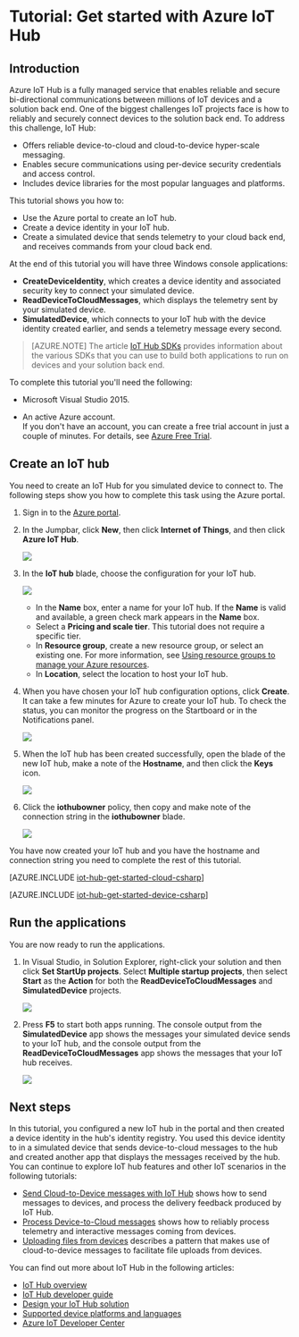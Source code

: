 <properties
    pageTitle="Get started with Azure IoT Hub | Microsoft Azure"
    description="Follow this tutorial to get started using Azure IoT Hub with C#."
    services="iot-hub"
    documentationCenter=".net"
    authors="dominicbetts"
    manager="timlt"
    editor=""/>

<tags
     ms.service="iot-hub"
     ms.devlang="dotnet"
     ms.topic="hero-article"
     ms.tgt_pltfrm="na"
     ms.workload="na"
     ms.date="12/14/2015"
     ms.author="dobett"/>

# Tutorial: Get started with Azure IoT Hub

## Introduction

Azure IoT Hub is a fully managed service that enables reliable and secure bi-directional communications between millions of IoT devices and a solution back end. One of the biggest challenges IoT projects face is how to reliably and securely connect devices to the solution back end. To address this challenge, IoT Hub:

- Offers reliable device-to-cloud and cloud-to-device hyper-scale messaging.
- Enables secure communications using per-device security credentials and access control.
- Includes device libraries for the most popular languages and platforms.

This tutorial shows you how to:

- Use the Azure portal to create an IoT hub.
- Create a device identity in your IoT hub.
- Create a simulated device that sends telemetry to your cloud back end, and receives commands from your cloud back end.

At the end of this tutorial you will have three Windows console applications:

* **CreateDeviceIdentity**, which creates a device identity and associated security key to connect your simulated device.
* **ReadDeviceToCloudMessages**, which displays the telemetry sent by your simulated device.
* **SimulatedDevice**, which connects to your IoT hub with the device identity created earlier, and sends a telemetry message every second.

> [AZURE.NOTE] The article [IoT Hub SDKs][lnk-hub-sdks] provides information about the various SDKs that you can use to build both applications to run on devices and your solution back end.

To complete this tutorial you'll need the following:

+ Microsoft Visual Studio 2015.

+ An active Azure account. <br/>If you don't have an account, you can create a free trial account in just a couple of minutes. For details, see [Azure Free Trial][lnk-free-trial].

## Create an IoT hub

You need to create an IoT Hub for you simulated device to connect to. The following steps show you how to complete this task using the Azure portal.

1. Sign in to the [Azure portal][lnk-portal].

2. In the Jumpbar, click **New**, then click **Internet of Things**, and then click **Azure IoT Hub**.

    ![][1]

3. In the **IoT hub** blade, choose the configuration for your IoT hub.

    ![][2]

    * In the **Name** box, enter a name for your IoT hub. If the **Name** is valid and available, a green check mark appears in the **Name** box.
    * Select a **Pricing and scale tier**. This tutorial does not require a specific tier.
    * In **Resource group**, create a new resource group, or select an existing one. For more information, see [Using resource groups to manage your Azure resources][lnk-resource-groups].
    * In **Location**, select the location to host your IoT hub.  

4. When you have chosen your IoT hub configuration options, click **Create**.  It can take a few minutes for Azure to create your IoT hub. To check the status, you can monitor the progress on the Startboard or in the Notifications panel.

    ![][3]

5. When the IoT hub has been created successfully, open the blade of the new IoT hub, make a note of the **Hostname**, and then click the **Keys** icon.

    ![][4]

6. Click the **iothubowner** policy, then copy and make note of the connection string in the **iothubowner** blade.

    ![][5]

You have now created your IoT hub and you have the hostname and connection string you need to complete the rest of this tutorial.

[AZURE.INCLUDE [iot-hub-get-started-cloud-csharp](../../includes/iot-hub-get-started-cloud-csharp.md)]


[AZURE.INCLUDE [iot-hub-get-started-device-csharp](../../includes/iot-hub-get-started-device-csharp.md)]

## Run the applications

You are now ready to run the applications.

1.  In Visual Studio, in Solution Explorer, right-click your solution and then click **Set StartUp projects**. Select **Multiple startup projects**, then select **Start** as the **Action** for both the **ReadDeviceToCloudMessages** and **SimulatedDevice** projects.

    ![][41]

2.  Press **F5** to start both apps running. The console output from the **SimulatedDevice** app shows the messages your simulated device sends to your IoT hub, and the console output from the **ReadDeviceToCloudMessages** app shows the messages that your IoT hub receives.

    ![][42]

## Next steps

In this tutorial, you configured a new IoT hub in the portal and then created a device identity in the hub's identity registry. You used this device identity to in a simulated device that sends device-to-cloud messages to the hub and created another app that displays the messages received by the hub. You can continue to explore IoT hub features and other IoT scenarios in the following tutorials:

- [Send Cloud-to-Device messages with IoT Hub][lnk-c2d-tutorial] shows how to send messages to devices, and process the delivery feedback produced by IoT Hub.
- [Process Device-to-Cloud messages][lnk-process-d2c-tutorial] shows how to reliably process telemetry and interactive messages coming from devices.
- [Uploading files from devices][lnk-upload-tutorial] describes a pattern that makes use of cloud-to-device messages to facilitate file uploads from devices.

You can find out more about IoT Hub in the following articles:

* [IoT Hub overview][lnk-hub-overview]
* [IoT Hub developer guide][lnk-hub-dev-guide]
* [Design your IoT Hub solution][lnk-hub-guidance]
* [Supported device platforms and languages][lnk-supported-devices]
* [Azure IoT Developer Center][lnk-dev-center]

<!-- Images. -->
[1]: ./media/iot-hub-csharp-csharp-getstarted/create-iot-hub1.png
[2]: ./media/iot-hub-csharp-csharp-getstarted/create-iot-hub2.png
[3]: ./media/iot-hub-csharp-csharp-getstarted/create-iot-hub3.png
[4]: ./media/iot-hub-csharp-csharp-getstarted/create-iot-hub4.png
[5]: ./media/iot-hub-csharp-csharp-getstarted/create-iot-hub5.png
[41]: ./media/iot-hub-csharp-csharp-getstarted/run-apps1.png
[42]: ./media/iot-hub-csharp-csharp-getstarted/run-apps2.png

<!-- Links -->
[lnk-c2d-tutorial]: iot-hub-csharp-csharp-c2d.md
[lnk-process-d2c-tutorial]: iot-hub-csharp-csharp-process-d2c.md
[lnk-upload-tutorial]: iot-hub-csharp-csharp-file-upload.md

[lnk-hub-overview]: iot-hub-what-is-iot-hub.md
[lnk-hub-guidance]: iot-hub-guidance.md
[lnk-hub-dev-guide]: iot-hub-devguide.md
[lnk-supported-devices]: https://github.com/Azure/azure-iot-sdks/blob/master/doc/tested_configurations.md
[lnk-dev-center]: http://www.azure.com/develop/iot
[lnk-hub-sdks]: iot-hub-sdks-summary.md
[lnk-free-trial]: http://azure.microsoft.com/pricing/free-trial/
[lnk-resource-groups]: resource-group-portal.md
[lnk-portal]: https://portal.azure.com/
